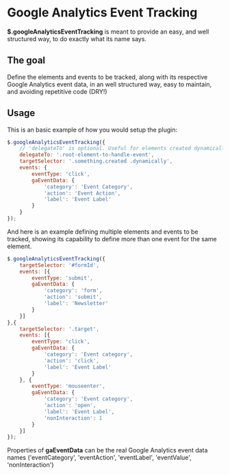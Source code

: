 # Google Analytics Event Tracking

**$.googleAnalyticsEventTracking** is meant to provide an easy, and well structured way, to do exactly what its name says.

## The goal

Define the elements and events to be tracked, along with its respective Google Analytics event data, in an well structured way, easy to maintain, and avoiding repetitive code (DRY!)

## Usage

This is an basic example of how you would setup the plugin:

```javascript
$.googleAnalyticsEventTracking({
    // 'delegateTo' is optional. Useful for elements created dynamically
    delegateTo: '.root-element-to-handle-event',
    targetSelector: '.something.created .dynamically',
    events: {
        eventType: 'click',
        gaEventData: {
            'category': 'Event Category',
            'action': 'Event Action',
            'label': 'Event Label'
        }
    }
});
```

And here is an example defining multiple elements and events to be tracked, showing its capability to define more than one event for the same element.

```javascript
$.googleAnalyticsEventTracking({
    targetSelector: '#formId',
    events: [{
        eventType: 'submit',
        gaEventData: {
            'category': 'form',
            'action': 'submit',
            'label': 'Newsletter'
        }
    }]
},{
    targetSelector: '.target',
    events: [{
        eventType: 'click',
        gaEventData: {
            'category': 'Event category',
            'action': 'click',
            'label': 'Event Label'
        }
    }, {
        eventType: 'mouseenter',
        gaEventData: {
            'category': 'Event category',
            'action': 'open',
            'label': 'Event Label',
            'nonInteraction': 1
        }
    }]
});
```
Properties of **gaEventData** can be the real Google Analytics event data names ('eventCategory', 'eventAction', 'eventLabel', 'eventValue', 'nonInteraction')

